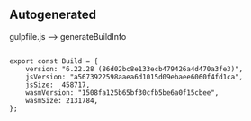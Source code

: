 



Autogenerated
-------------








gulpfile.js --> generateBuildInfo


  

```

export const Build = {
    version: "6.22.28 (86d02bc8e133ecb479426a4d470a3fe3)",
    jsVersion: "a5673922598aaea6d1015d09ebaee6060f4fd1ca",
    jsSize:  458717,
    wasmVersion: "1508fa125b65bf30cfb5be6a0f15cbee",
    wasmSize: 2131784,
};


```




